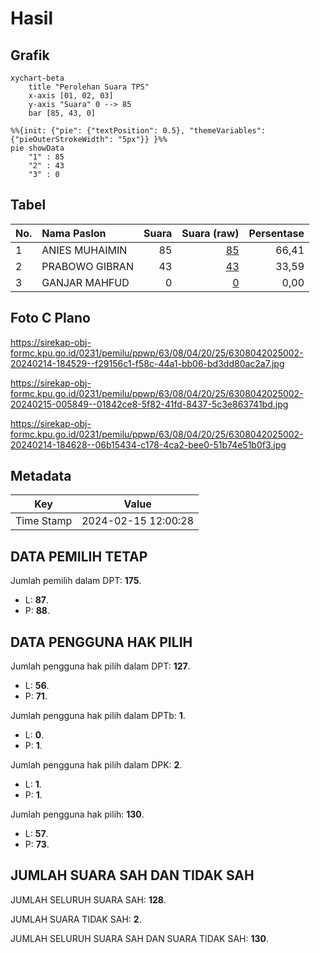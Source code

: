 # Hasil

## Grafik

```mermaid
xychart-beta
    title "Perolehan Suara TPS"
    x-axis [01, 02, 03]
    y-axis "Suara" 0 --> 85
    bar [85, 43, 0]
```

```mermaid
%%{init: {"pie": {"textPosition": 0.5}, "themeVariables": {"pieOuterStrokeWidth": "5px"}} }%%
pie showData
    "1" : 85
    "2" : 43
    "3" : 0
```

## Tabel

| No. | Nama Paslon    | Suara | Suara (raw) | Persentase |
|:--- |:-------------- | -----:| -----------:| ----------:|
| 1   | ANIES MUHAIMIN | 85    | [85][p-1]   | 66,41      |
| 2   | PRABOWO GIBRAN | 43    | [43][p-2]   | 33,59      |
| 3   | GANJAR MAHFUD  | 0     | [0][p-3]    | 0,00       |


[p-1]: https://github.com/gigit-pemilu/pemilu-2024-63-kalimantan-selatan/blob/main/pilpres/hitung-suara/sub/63-kalimantan-selatan/sub/08-hulu-sungai-utara/sub/04-amuntai-selatan/sub/2025-kutai-kecil/sub/002-tps/sub/paslon-1.txt
[p-2]: https://github.com/gigit-pemilu/pemilu-2024-63-kalimantan-selatan/blob/main/pilpres/hitung-suara/sub/63-kalimantan-selatan/sub/08-hulu-sungai-utara/sub/04-amuntai-selatan/sub/2025-kutai-kecil/sub/002-tps/sub/paslon-2.txt
[p-3]: https://github.com/gigit-pemilu/pemilu-2024-63-kalimantan-selatan/blob/main/pilpres/hitung-suara/sub/63-kalimantan-selatan/sub/08-hulu-sungai-utara/sub/04-amuntai-selatan/sub/2025-kutai-kecil/sub/002-tps/sub/paslon-3.txt

## Foto C Plano

https://sirekap-obj-formc.kpu.go.id/0231/pemilu/ppwp/63/08/04/20/25/6308042025002-20240214-184529--f29156c1-f58c-44a1-bb06-bd3dd80ac2a7.jpg

https://sirekap-obj-formc.kpu.go.id/0231/pemilu/ppwp/63/08/04/20/25/6308042025002-20240215-005849--01842ce8-5f82-41fd-8437-5c3e863741bd.jpg

https://sirekap-obj-formc.kpu.go.id/0231/pemilu/ppwp/63/08/04/20/25/6308042025002-20240214-184628--06b15434-c178-4ca2-bee0-51b74e51b0f3.jpg


## Metadata

| Key        | Value               |
| ---------- | ------------------- |
| Time Stamp | 2024-02-15 12:00:28 |


## DATA PEMILIH TETAP

Jumlah pemilih dalam DPT: **175**.
 * L: **87**.
 * P: **88**.

## DATA PENGGUNA HAK PILIH

Jumlah pengguna hak pilih dalam DPT: **127**.
 * L: **56**.
 * P: **71**.

Jumlah pengguna hak pilih dalam DPTb: **1**.
 * L: **0**.
 * P: **1**.

Jumlah pengguna hak pilih dalam DPK: **2**.
 * L: **1**.
 * P: **1**.

Jumlah pengguna hak pilih: **130**.
 * L: **57**.
 * P: **73**.

## JUMLAH SUARA SAH DAN TIDAK SAH

JUMLAH SELURUH SUARA SAH: **128**.

JUMLAH SUARA TIDAK SAH: **2**.

JUMLAH SELURUH SUARA SAH DAN SUARA TIDAK SAH: **130**.


